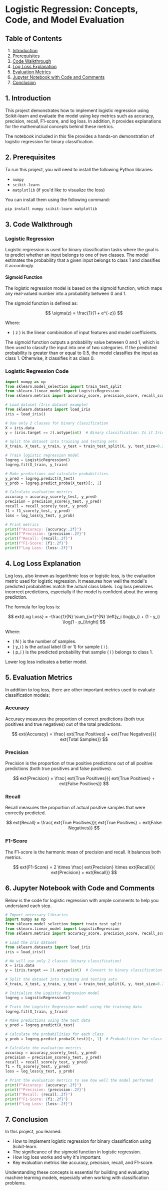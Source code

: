 
# Logistic Regression: Concepts, Code, and Model Evaluation

## Table of Contents
1. [Introduction](#1-introduction)
2. [Prerequisites](#2-prerequisites)
3. [Code Walkthrough](#3-code-walkthrough)
4. [Log Loss Explanation](#4-log-loss-explanation)
5. [Evaluation Metrics](#5-evaluation-metrics)
6. [Jupyter Notebook with Code and Comments](#6-jupyter-notebook-with-code-and-comments)
7. [Conclusion](#7-conclusion)

## 1. Introduction
This project demonstrates how to implement logistic regression using Scikit-learn and evaluate the model using key metrics such as accuracy, precision, recall, F1-score, and log loss. In addition, it provides explanations for the mathematical concepts behind these metrics.

The notebook included in this file provides a hands-on demonstration of logistic regression for binary classification.

## 2. Prerequisites

To run this project, you will need to install the following Python libraries:
- `numpy`
- `scikit-learn`
- `matplotlib` (if you'd like to visualize the loss)

You can install them using the following command:

```bash
pip install numpy scikit-learn matplotlib
```

## 3. Code Walkthrough

### Logistic Regression

Logistic regression is used for binary classification tasks where the goal is to predict whether an input belongs to one of two classes. The model estimates the probability that a given input belongs to class 1 and classifies it accordingly.

#### Sigmoid Function

The logistic regression model is based on the sigmoid function, which maps any real-valued number into a probability between 0 and 1.

The sigmoid function is defined as:

$$
\sigma(z) = \frac{1}{1 + e^{-z}}
$$

Where:
- \( z \) is the linear combination of input features and model coefficients.

The sigmoid function outputs a probability value between 0 and 1, which is then used to classify the input into one of two categories. If the predicted probability is greater than or equal to 0.5, the model classifies the input as class 1. Otherwise, it classifies it as class 0.

### Logistic Regression Code

```python
import numpy as np
from sklearn.model_selection import train_test_split
from sklearn.linear_model import LogisticRegression
from sklearn.metrics import accuracy_score, precision_score, recall_score, f1_score, log_loss

# Load dataset (Iris dataset example)
from sklearn.datasets import load_iris
iris = load_iris()

# Use only 2 classes for binary classification
X = iris.data
y = (iris.target == 2).astype(int)  # Binary classification: Is it Iris-Virginica or not?

# Split the dataset into training and testing sets
X_train, X_test, y_train, y_test = train_test_split(X, y, test_size=0.2, random_state=42)

# Train logistic regression model
logreg = LogisticRegression()
logreg.fit(X_train, y_train)

# Make predictions and calculate probabilities
y_pred = logreg.predict(X_test)
y_prob = logreg.predict_proba(X_test)[:, 1]

# Calculate evaluation metrics
accuracy = accuracy_score(y_test, y_pred)
precision = precision_score(y_test, y_pred)
recall = recall_score(y_test, y_pred)
f1 = f1_score(y_test, y_pred)
loss = log_loss(y_test, y_prob)

# Print metrics
print(f"Accuracy: {accuracy:.2f}")
print(f"Precision: {precision:.2f}")
print(f"Recall: {recall:.2f}")
print(f"F1-Score: {f1:.2f}")
print(f"Log Loss: {loss:.2f}")
```

## 4. Log Loss Explanation

Log loss, also known as logarithmic loss or logistic loss, is the evaluation metric used for logistic regression. It measures how well the model's predicted probabilities match the actual class labels. Log loss penalizes incorrect predictions, especially if the model is confident about the wrong prediction.

The formula for log loss is:

$$
    ext{Log Loss} = -\frac{1}{N} \sum_{i=1}^{N} \left[y_i \log(p_i) + (1 - y_i) \log(1 - p_i)\right]
$$

Where:
- \( N \) is the number of samples.
- \( y_i \) is the actual label (0 or 1) for sample \( i \).
- \( p_i \) is the predicted probability that sample \( i \) belongs to class 1.

Lower log loss indicates a better model.

## 5. Evaluation Metrics

In addition to log loss, there are other important metrics used to evaluate classification models:

### Accuracy

Accuracy measures the proportion of correct predictions (both true positives and true negatives) out of the total predictions.

$$
    ext{Accuracy} = \frac{	ext{True Positives} + 	ext{True Negatives}}{	ext{Total Samples}}
$$

### Precision

Precision is the proportion of true positive predictions out of all positive predictions (both true positives and false positives).

$$
    ext{Precision} = \frac{	ext{True Positives}}{	ext{True Positives} + 	ext{False Positives}}
$$

### Recall

Recall measures the proportion of actual positive samples that were correctly predicted.

$$
    ext{Recall} = \frac{	ext{True Positives}}{	ext{True Positives} + 	ext{False Negatives}}
$$

### F1-Score

The F1-score is the harmonic mean of precision and recall. It balances both metrics.

$$
    ext{F1-Score} = 2 \times \frac{	ext{Precision} \times 	ext{Recall}}{	ext{Precision} + 	ext{Recall}}
$$

## 6. Jupyter Notebook with Code and Comments

Below is the code for logistic regression with ample comments to help you understand each step.

```python
# Import necessary libraries
import numpy as np
from sklearn.model_selection import train_test_split
from sklearn.linear_model import LogisticRegression
from sklearn.metrics import accuracy_score, precision_score, recall_score, f1_score, log_loss

# Load the Iris dataset
from sklearn.datasets import load_iris
iris = load_iris()

# We will use only 2 classes (binary classification)
X = iris.data
y = (iris.target == 2).astype(int)  # Convert to binary classification problem

# Split the dataset into training and testing sets
X_train, X_test, y_train, y_test = train_test_split(X, y, test_size=0.2, random_state=42)

# Initialize the Logistic Regression model
logreg = LogisticRegression()

# Train the Logistic Regression model using the training data
logreg.fit(X_train, y_train)

# Make predictions using the test data
y_pred = logreg.predict(X_test)

# Calculate the probabilities for each class
y_prob = logreg.predict_proba(X_test)[:, 1]  # Probabilities for class 1 (Iris-Virginica)

# Calculate the evaluation metrics
accuracy = accuracy_score(y_test, y_pred)
precision = precision_score(y_test, y_pred)
recall = recall_score(y_test, y_pred)
f1 = f1_score(y_test, y_pred)
loss = log_loss(y_test, y_prob)

# Print the evaluation metrics to see how well the model performed
print(f"Accuracy: {accuracy:.2f}")
print(f"Precision: {precision:.2f}")
print(f"Recall: {recall:.2f}")
print(f"F1-Score: {f1:.2f}")
print(f"Log Loss: {loss:.2f}")
```

## 7. Conclusion

In this project, you learned:
- How to implement logistic regression for binary classification using Scikit-learn.
- The significance of the sigmoid function in logistic regression.
- How log loss works and why it's important.
- Key evaluation metrics like accuracy, precision, recall, and F1-score.

Understanding these concepts is essential for building and evaluating machine learning models, especially when working with classification problems.
